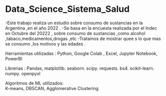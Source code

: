 # Data_Science_Sistema_Salud

-Este trabajo realiza un estudio sobre consumo de sustancias  en la Argentina ,en el año 2022 .
-Se basa en la encuesta realizada por el Indec en  Octubre del 20222 , sobre consumo de sustancias ,como alcohol ,tabaco,medicamentos,drogas ,etc
-Tratamos de mostrar quee s lo que mas se consumo ,los motivos y las edades .

Herramientas  utilizadas :
    Python,
    Google Colab ,
    Excel,
    Jupyter Notebook,
    PowerBI
    
Librerias : Pandas,
            matplotlib.
            seaborn.
            scipy.
            requests.
            bs4.
            scikit-learn.
            numpy.
            openpyxl

Algoritmos de ML utilizados:  
          K-means, 
          DBSCAN, 
          Agglomerative Clustering 
          

          
